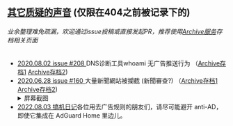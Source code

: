 ## [其它质疑的声音](/OthersVoices.md) (仅限在404之前被记录下的)
###### 业余整理难免疏漏，欢迎通过issue投稿或直接发起PR，推荐使用[Archive](https://archive.is/)[服务](https://web.archive.org/)存档相关页面
-  [2020.08.02 issue #208  ](https://github.com/privacy-protection-tools/anti-AD/issues/208) DNS诊断工具whoami 无广告推送行为 （[Archive存档1](https://archive.is/Hjbk7) [Archive存档2](https://web.archive.org/web/20200917060209/https://github.com/privacy-protection-tools/anti-AD/issues/208))
-  [2020.06.28 issue #160  ](https://github.com/privacy-protection-tools/anti-AD/issues/160) 大量新聞網站被攔截 (新聞審查?) （[Archive存档1](https://archive.is/DPC8V) [Archive存档2](https://web.archive.org/web/20200706004742/https://github.com/privacy-protection-tools/anti-AD/issues/160))<details><summary>屏幕截图</summary>![image](https://user-images.githubusercontent.com/22477230/86547998-654b5e00-bf6d-11ea-9d6b-fdd259e391ef.png)</details>
-  [2022.08.03 搞机日记](https://t.me/gcjiriji/5527)各位用去广告规则的朋友们，请尽可能避开 anti-AD，即使它集成在 AdGuard Home 里边儿。
